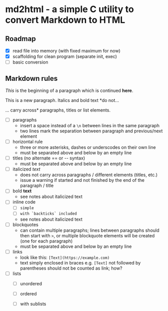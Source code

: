 # md2html - a simple C utility to convert Markdown to HTML

## Roadmap

- [x] read file into memory (with fixed maximum for now)
- [x] scaffolding for clean program (separate init, exec)
- [ ] basic conversion

## Markdown rules

*This* is the beginning of a paragraph
which is continued **here**.

This is a new paragraph. Italics and bold text *do not...

... carry across* paragraphs, titles or list elements.

- [ ] paragraphs
  - insert a space instead of a `\n` between lines in the same
    paragraph
  - two lines mark the separation between paragraph and previous/next
    element
- [ ] horizontal rule
  - three or more asterisks, dashes or underscodes on their own line
  - must be separated above and below by an empty line
- [ ] titles (no alternate == or -- syntax)
  - must be separated above and below by an empty line
- [ ] italicized *text*
  - does not carry across paragraphs / different elements (titles,
    etc.)
  - issue a warning if started and not finished by the end of the
    paragraph / title
- [ ] bold **text**
  - see notes about italicized text
- [ ] inline code 
  - [ ] `simple`
  - [ ] ``with `backticks` included``
  - see notes about italicized text
- [ ] blockquotes
  - can contain multiple paragraphs; lines between paragraphs should
    then start with `>`, or multiple blockquote elements will be
    created (one for each paragraph)
  - must be separated above and below by an empty line
- [ ] links
  - look like this: `[Text](https://example.com)`
  - text simply enclosed in braces e.g. `[Text]` not followed by
    parentheses should not be counted as link; how?
- [ ] lists
  - [ ] unordered
  - [ ] ordered
  - [ ] with sublists

